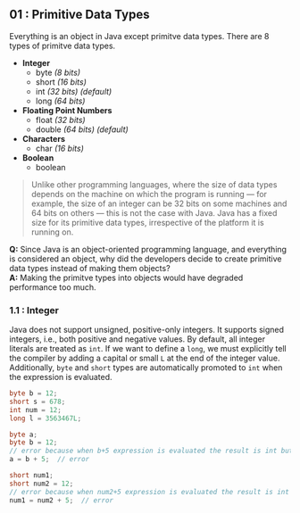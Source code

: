 ## 01 : Primitive Data Types
Everything is an object in Java except primitve data types. There are 8 types of primitve data types.

- **Integer**
    - byte  *(8 bits)*
    - short *(16 bits)*
    - int   *(32 bits) (default)*
    - long  *(64 bits)*
- **Floating Point Numbers**
    - float *(32 bits)*
    - double *(64 bits) (default)*
- **Characters**
    - char *(16 bits)*
- **Boolean**
    - boolean

> Unlike other programming languages, where the size of data types depends on the machine on which the program is running — for example, the size of an integer can be 32 bits on some machines and 64 bits on others — this is not the case with Java. Java has a fixed size for its primitive data types, irrespective of the platform it is running on.

**Q:** Since Java is an object-oriented programming language, and everything is considered an object, why did the developers decide to create primitive data types instead of making them objects? <br>
**A:** Making the primitve types into objects would have degraded performance too much.

### 1.1 : Integer
Java does not support unsigned, positive-only integers. It supports signed integers, i.e., both positive and negative values. By default, all integer literals are treated as `int`. If we want to define a `long`, we must explicitly tell the compiler by adding a capital or small `L` at the end of the integer value. Additionally, `byte` and `short` types are automatically promoted to `int` when the expression is evaluated.

```java
byte b = 12;
short s = 678;
int num = 12;
long l = 3563467L;
```

```java
byte a;
byte b = 12;
// error because when b+5 expression is evaluated the result is int but not byte.
a = b + 5;  // error

short num1;
short num2 = 12;
// error because when num2+5 expression is evaluated the result is int but not short.
num1 = num2 + 5;  // error
```

